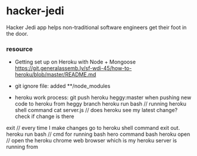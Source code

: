 # hacker-jedi
Hacker Jedi app helps non-traditional software engineers get their foot in the door.

### resource
- Getting set up on Heroku with Node + Mongoose
https://git.generalassemb.ly/sf-wdi-45/how-to-heroku/blob/master/README.md

- git ignore file: added **/node_modules

- heroku work process:
git push heroku heggy:master
when pushing new code to heroku from heggy branch
heroku run bash // running heroku shell command
cat server.js // does heroku see my latest change? check if change is there

exit // every time I make changes go to heroku shell command exit out.
heroku run bash // cmd for running bash hero command bash
heroku open // open the heroku chrome web browser which is my heroku server is running from